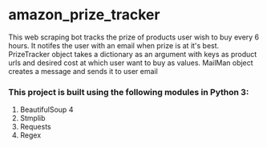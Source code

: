 <h1>amazon_prize_tracker</h1>
<p>This web scraping bot tracks the prize of products user wish to buy every 6 hours. It notifes the user with an email when prize is at it's best.
PrizeTracker object takes a dictionary as an argument with keys as product urls and desired cost at which user want to buy as values.
MailMan object creates a message and sends it to user email</p>
<h3>This project is built using the following modules in Python 3:</h3>
<ol>
  <li>BeautifulSoup 4</li>
  <li>Stmplib</li>
  <li>Requests</li>
  <li>Regex</li>
</ol>
